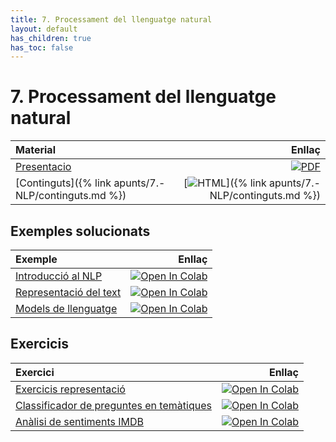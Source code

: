 ```yaml
---
title: 7. Processament del llenguatge natural
layout: default
has_children: true
has_toc: false
---
```


# 7. Processament del llenguatge natural

| Material                                             |                                                                                                                          Enllaç |
|:-----------------------------------------------------|--------------------------------------------------------------------------------------------------------------------------------:|
| [Presentacio](7.-nlp.pdf)                            |               [![PDF](https://img.shields.io/badge/PDF-7.--nlp.pdf-blue?logo=adobe-acrobat-reader&logoColor=white)](7.-nlp.pdf) |
| [Continguts]({% link apunts/7.-NLP/continguts.md %}) | [![HTML](https://img.shields.io/badge/HTML-continguts-blue?logo=html5&logoColor=white)]({% link apunts/7.-NLP/continguts.md %}) |

## Exemples solucionats

| Exemple                                                     |                                                                                                                                                                                      Enllaç |
|:------------------------------------------------------------|--------------------------------------------------------------------------------------------------------------------------------------------------------------------------------------------:|
| [Introducció al NLP](1.-introduccio_nlp.ipynb)              |           [![Open In Colab](https://colab.research.google.com/assets/colab-badge.svg)](https://colab.research.google.com/github/lawer/mia/blob/main/apunts/7.-NLP/1.-introduccio_nlp.ipynb) |
| [Representació del text](2.-classificacio_text_keras.ipynb) | [![Open In Colab](https://colab.research.google.com/assets/colab-badge.svg)](https://colab.research.google.com/github/lawer/mia/blob/main/apunts/7.-NLP/22.-classificacio_text_keras.ipynb) |
| [Models de llenguatge](3.-models_llenguatge.ipynb)          |         [![Open In Colab](https://colab.research.google.com/assets/colab-badge.svg)](https://colab.research.google.com/github/lawer/mia/blob/main/apunts/7.-NLP/3.-models_llenguatge.ipynb) |

## Exercicis

| Exercici                                                                     |                                                                                                                                                                                    Enllaç |
|:-----------------------------------------------------------------------------|------------------------------------------------------------------------------------------------------------------------------------------------------------------------------------------:|
| [Exercicis representació](E1.-exercicis_representacio_text.ipynb)            |                                                                     [![Open In Colab](https://colab.research.google.com/assets/colab-badge.svg)](https://classroom.github.com/a/6E3eP9D5) |
| [Classificador de preguntes en temàtiques](4.-classificador_preguntes.ipynb) | [![Open In Colab](https://colab.research.google.com/assets/colab-badge.svg)](https://colab.research.google.com/github/lawer/mia/blob/main/apunts/7.-NLP/3.-classificador_preguntes.ipynb) |
| [Anàlisi de sentiments IMDB](5.-analisi_sentiment_imdb.ipynb)                |  [![Open In Colab](https://colab.research.google.com/assets/colab-badge.svg)](https://colab.research.google.com/github/lawer/mia/blob/main/apunts/7.-NLP/4.-analisi_sentiment_imdb.ipynb) |
